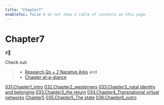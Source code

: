 ```yaml
---
title: "Chapter7"
enableToc: false # do not show a table of contents on this page
---
```


# **Chapter7**
#🌱 

Check out:
> - [Research Qs + 2 Narative Arks](000.Chapters/010.Two%20Narative%20Arcs%20+%20Research%20Qs.md) and
> - [Chapter at-a-glance](000.Chapters/030.Chapters%20at-a-glance.md)

[031.Chapter1_intro](000.Chapters/031.Chapter1_intro.md)
[032.Chapter2_westerners](000.Chapters/032.Chapter2_westerners.md)
[033.Chapter3_natal identity and belonging](000.Chapters/033.Chapter3_natal%20identity%20and%20belonging.md)
[033.Chapter3_the return](000.Chapters/033.Chapter3_the%20return.md)
[034.Chapter4_Transnational virtual networks](000.Chapters/034.Chapter4_Transnational%20virtual%20networks.md)
[Chapter5](000.Chapters/Chapter5.md)
[035.Chapter5_The state](000.Chapters/035.Chapter5_The%20state.md)
[036.Chapter6_outro](000.Chapters/036.Chapter6_outro.md)